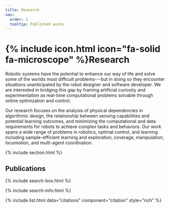 ```yaml
---
title: Research
nav:
  order: 1
  tooltip: Published works
---
```


# {% include icon.html icon="fa-solid fa-microscope" %}Research

Robotic systems have the potential to enhance our way of life and solve some of the worlds most difficult problems---but in doing so they encounter situations unanticipated by the robot designer and software developer. We are interested in bridging this gap by framing artificial curiosity and experimentation as real-time computational problems solvable through online optimization and control. 

Our research focuses on the analysis of physical dependencies in algorithmic design, the relationship between sensing capabilities and potential learning outcomes, and minimizing the computational and data requirements for robots to achieve complex tasks and behaviors. Our work spans a wide range of problems in robotics, optimal control, and learning including sample-efficient learning and exploration, coverage, manipulation, locomotion, and multi-agent coordination. 


<!-- {% include section.html %}

<!-- ## Highlighted -->
<!-- {% include citation.html lookup="Time Optimal Ergodic Search" style="rich" %} -->


{% include section.html %}

## Publications

{% include search-box.html %}

{% include search-info.html %}

{% include list.html data="citations" component="citation" style="rich" %}

